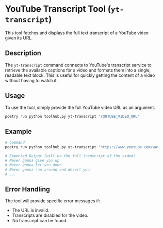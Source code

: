 # YouTube Transcript Tool (`yt-transcript`)

This tool fetches and displays the full text transcript of a YouTube video given its URL.

## Description

The `yt-transcript` command connects to YouTube's transcript service to retrieve the available captions for a video and formats them into a single, readable text block. This is useful for quickly getting the content of a video without having to watch it.

## Usage

To use the tool, simply provide the full YouTube video URL as an argument.

```bash
poetry run python toolhub.py yt-transcript "YOUTUBE_VIDEO_URL"
```

## Example

```bash
# Command
poetry run python toolhub.py yt-transcript "https://www.youtube.com/watch?v=dQw4w9WgXcQ"

# Expected Output (will be the full transcript of the video)
# Never gonna give you up
# Never gonna let you down
# Never gonna run around and desert you
# ...
```

## Error Handling

The tool will provide specific error messages if:
- The URL is invalid.
- Transcripts are disabled for the video.
- No transcript can be found.